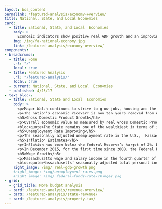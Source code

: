 ```yaml
---
layout: bos_content
permalink: /featured-analysis/economy-overview/
title: National, State, and Local Economies
card:
  - title: National, State, and Local  Economies
    body: >
      Economic indicators show positive real GDP growth and an improving unemployment rate.
    img: /img/fa-national-economy.jpg
    link: /featured-analysis/economy-overview/
components:
- breadcrumbs:
  - title: Home
    url: "/"
    local: true
  - title: Featured Analysis
    url: "/featured-analysis/"
    local: true
  - current: National, State, and Local  Economies
  - published: 4/13/17
- text_block:
  - title: National, State and Local  Economies
    body: >
      <p>Mayor Walsh continues to strive to grow jobs, housing and the economy for all Bostonians. But the city is subject to market forces limiting its ability to effect economic condition in the near term. And a city’s economic condition can positively or negatively affect its ability to raise revenue. As such, the State and national economies are of great importance to the City’s well-being.</p>
      <p>The nation’s economic recovery is now ten years removed from a deep recession. Since the recession, the U.S. economy has grown in fits and starts since June 2009 as evidenced by GDP growth. Accommodative monetary policy and extended unemployment insurance back-stopped any slide back into recession.  The labor market has continued to strengthen and economic activity has been rising moderately. Recently, job gains have been strong and the unemployment rate has remained low.</p>
      <h5>Gross Domestic Product Growth</h5>
      <p>Overall economic value as measured by real Gross Domestic Product (GDP) has been positive, but growth has been relatively slow. For all but two of the thirty-two quarters after the recession’s official end in the second quarter of 2009 through the fourth quarter of 2017, real GDP growth has been positive but only averaging 0.5%. The Federal Reserve reaffirmed estimates of moderate economic growth. During the period of 2007 to 2016, Massachusetts’ annualized growth rate of 1.3% in real Gross Domestic Product (GDP) by state, ranking 14th out of all 50 states and DC, according to the Bureau of Economic Analysis (BEA).</p>
      <blockquote>The State remains one of the wealthiest in terms of its GDP per capita -- $65,281 in 2016 – 2nd in the nation and 129% of the national average.</blockquote>
      <h5>Unemployment Rate Improving</h5> 
      <p>The seasonally adjusted unemployment rate in the U.S.,  Massachusetts and Boston has been steadily decreasing since the end of the recession. The rate in Massachusetts has since fallen to 3.5% as of December 2017, which is still higher than the 2.6% seen in the year 2000; however, this is due to growth in the labor force. The State and local economies have regained all jobs lost during the recent recessions. Boston’s unemployment rate is at 3.2% as of December 2017. According to Federal Reserve estimates, the unemployment rate is expected to continue improving.</p>
      <h5>Inflation Estimates</h5> 
      <p>Inflation has been below the Federal Reserve’s target of 2%. Despite the improvements in the labor market and the expectation that inflation would rise to its target of 2%, the Federal Reserve forecasts that economic conditions will evolve in a manner that will warrant only gradual increases to the federal funds rate.</p>
      <p>In December 2015, for the first time since 2008, the Federal Reserve increased the Federal Funds target rate by 0.25%, to a target range of 0.25% to 0.50%. Most recently, the Federal Reserve increased the Federal Funds target rate in March 2018 by 0.25%, to a target range of 1.50% to 1.75%. The Fed’s benchmark rate, after these modest increases, is still quite low by historical standards.</p>
      <h5>Wage Growth</h5> 
      <p>Massachusetts wage and salary income in the fourth quarter of 2017 rose 6.3% over the same quarter 2016, continuing a trend of positive year-over-year quarterly growth rates since first quarter 2010. Earnings growth by industry grouping over the period of the last quarter in 2016 to 2017 was strongest in “Finance and Insurance” and “Utilities”, while “Government and Government Enterprises” and “State and Local” showed the weakest growth during the same period.</p>
      <blockquote>Massachusetts’ seasonally adjusted total personal income rose 4.9% from 2016 to 2017, 9th out of the 50 states and DC in terms of growth and above the national average of 4.0%.</blockquote>
    right_image: /img/ real-gdp-growth.png
    #right_image: /img/unemployment-rates.png
    #right_image: /img/ federal-funds-rate-changes.png
- grid:
  - grid_title: More budget analysis
  - card: /featured-analysis/revenue-overview/
  - card: /featured-analysis/state-revenue/
  - card: /featured-analysis/property-tax/
---
```

